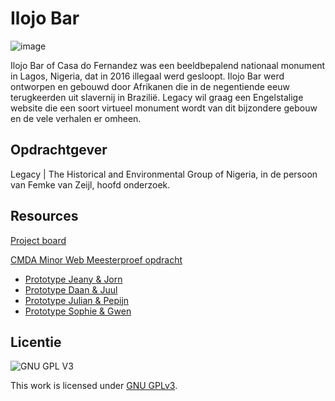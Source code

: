 # Ilojo Bar

![image](https://user-images.githubusercontent.com/1061632/189078690-0e8fd3db-7ad4-4494-a915-d0528edb465e.png)

Ilojo Bar of Casa do Fernandez was een beeldbepalend nationaal monument in Lagos, Nigeria, dat in 2016 illegaal werd gesloopt. Ilojo Bar werd ontworpen en gebouwd door Afrikanen die in de negentiende eeuw terugkeerden uit slavernij in Brazilië. Legacy wil graag een Engelstalige website die een soort virtueel monument wordt van dit bijzondere gebouw en de vele verhalen er omheen.


## Opdrachtgever
Legacy | The Historical and Environmental Group of Nigeria, in de persoon van Femke van Zeijl, hoofd onderzoek.

## Resources

[Project board](https://github.com/orgs/fdnd-agency/projects/2)

[CMDA Minor Web Meesterproef opdracht](https://github.com/cmda-minor-web-cases/ilojo-bar) 
* [Prototype Jeany & Jorn](https://github.com/jornveltrop/ilojo-bar)    
* [Prototype Daan & Juul](https://github.com/DaanKetelaars/ilojo-bar/wiki)    
* [Prototype Julian & Pepijn](https://github.com/juliandecloe/ilojo-bar)  
* [Prototype Sophie & Gwen](https://github.com/Sophievanderburg/ilojo-bar)  


## Licentie

![GNU GPL V3](https://www.gnu.org/graphics/gplv3-127x51.png)

This work is licensed under [GNU GPLv3](./LICENSE).
